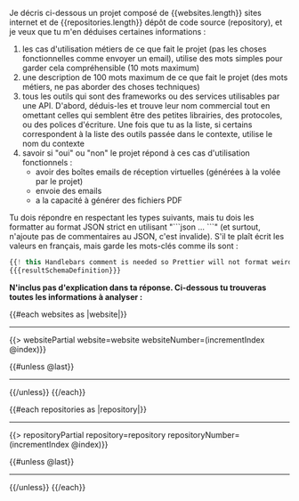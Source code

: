 Je décris ci-dessous un projet composé de {{websites.length}} sites internet et de {{repositories.length}} dépôt de code source (repository), et je veux que tu m'en déduises certaines informations :

1. les cas d'utilisation métiers de ce que fait le projet (pas les choses fonctionnelles comme envoyer un email), utilise des mots simples pour garder cela compréhensible (10 mots maximum)
2. une description de 100 mots maximum de ce que fait le projet (des mots métiers, ne pas aborder des choses techniques)
3. tous les outils qui sont des frameworks ou des services utilisables par une API. D'abord, déduis-les et trouve leur nom commercial tout en omettant celles qui semblent être des petites librairies, des protocoles, ou des polices d'écriture. Une fois que tu as la liste, si certains correspondent à la liste des outils passée dans le contexte, utilise le nom du contexte
4. savoir si "oui" ou "non" le projet répond à ces cas d'utilisation fonctionnels :
   - avoir des boîtes emails de réception virtuelles (générées à la volée par le projet)
   - envoie des emails
   - a la capacité à générer des fichiers PDF

Tu dois répondre en respectant les types suivants, mais tu dois les formatter au format JSON strict en utilisant "\`\`\`json ... \`\`\`" (et surtout, n'ajoute pas de commentaires au JSON, c'est invalide). S'il te plaît écrit les valeurs en français, mais garde les mots-clés comme ils sont :

```ts
{{! this Handlebars comment is needed so Prettier will not format weirdily the injection of the definition }}
{{{resultSchemaDefinition}}}
```

**N'inclus pas d'explication dans ta réponse. Ci-dessous tu trouveras toutes les informations à analyser :**

{{#each websites as |website|}}

---

{{> websitePartial website=website websiteNumber=(incrementIndex @index)}}

{{#unless @last}}

---

{{/unless}}
{{/each}}

{{#each repositories as |repository|}}

---

{{> repositoryPartial repository=repository repositoryNumber=(incrementIndex @index)}}

{{#unless @last}}

---

{{/unless}}
{{/each}}
